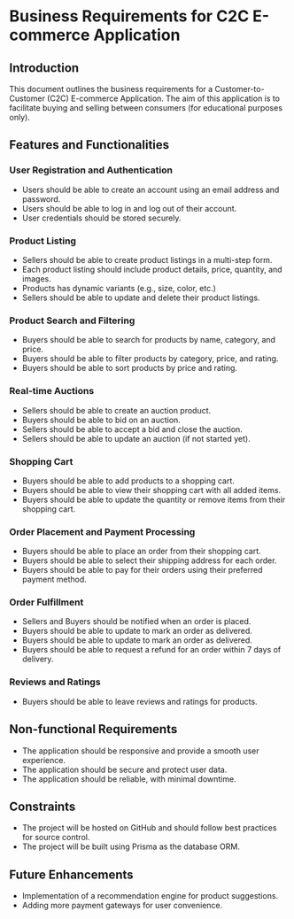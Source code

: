 # Business Requirements for C2C E-commerce Application

## Introduction

This document outlines the business requirements for a Customer-to-Customer (C2C) E-commerce Application. The aim of this application is to facilitate buying and selling between consumers (for educational purposes only).

## Features and Functionalities

### User Registration and Authentication

- Users should be able to create an account using an email address and password.
- Users should be able to log in and log out of their account.
- User credentials should be stored securely.

### Product Listing

- Sellers should be able to create product listings in a multi-step form.
- Each product listing should include product details, price, quantity, and images.
- Products has dynamic variants (e.g., size, color, etc.)
- Sellers should be able to update and delete their product listings.

### Product Search and Filtering

- Buyers should be able to search for products by name, category, and price.
- Buyers should be able to filter products by category, price, and rating.
- Buyers should be able to sort products by price and rating.

### Real-time Auctions

- Sellers should be able to create an auction product.
- Buyers should be able to bid on an auction.
- Sellers should be able to accept a bid and close the auction.
- Sellers should be able to update an auction (if not started yet).

### Shopping Cart

- Buyers should be able to add products to a shopping cart.
- Buyers should be able to view their shopping cart with all added items.
- Buyers should be able to update the quantity or remove items from their shopping cart.

### Order Placement and Payment Processing

- Buyers should be able to place an order from their shopping cart.
- Buyers should be able to select their shipping address for each order.
- Buyers should be able to pay for their orders using their preferred payment method.

### Order Fulfillment

- Sellers and Buyers should be notified when an order is placed.
- Buyers should be able to update to mark an order as delivered.
- Buyers should be able to update to mark an order as delivered.
- Buyers should be able to request a refund for an order within 7 days of delivery.

### Reviews and Ratings

- Buyers should be able to leave reviews and ratings for products.

## Non-functional Requirements

- The application should be responsive and provide a smooth user experience.
- The application should be secure and protect user data.
- The application should be reliable, with minimal downtime.

## Constraints

- The project will be hosted on GitHub and should follow best practices for source control.
- The project will be built using Prisma as the database ORM.

## Future Enhancements

- Implementation of a recommendation engine for product suggestions.
- Adding more payment gateways for user convenience.
